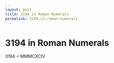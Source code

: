 ```yaml
---
layout: post
title: 3194 in Roman Numerals
permalink: 3194-in-roman-numerals
---
```


# 3194 in Roman Numerals

3194 = MMMCXCIV
